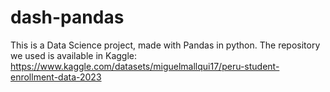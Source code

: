 # dash-pandas
This is a Data Science project, made with Pandas in python.
The repository we used is available in Kaggle: https://www.kaggle.com/datasets/miguelmallqui17/peru-student-enrollment-data-2023

